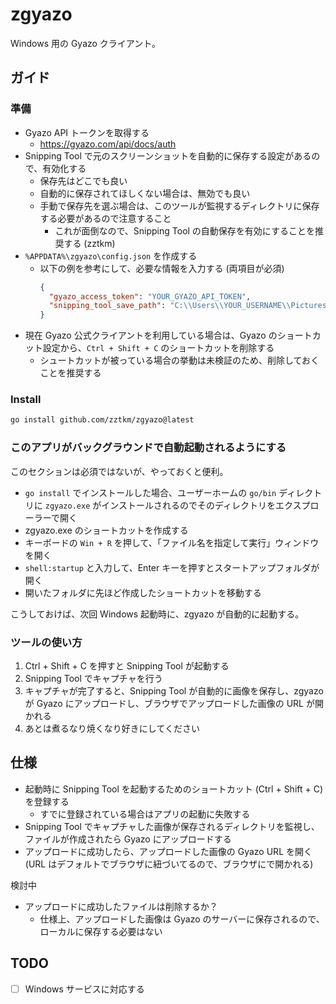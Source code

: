 # zgyazo

Windows 用の Gyazo クライアント。

## ガイド

### 準備

- Gyazo API トークンを取得する
  - https://gyazo.com/api/docs/auth
- Snipping Tool で元のスクリーンショットを自動的に保存する設定があるので、有効化する
  - 保存先はどこでも良い
  - 自動的に保存されてほしくない場合は、無効でも良い
  - 手動で保存先を選ぶ場合は、このツールが監視するディレクトリに保存する必要があるので注意すること
    - これが面倒なので、Snipping Tool の自動保存を有効にすることを推奨する (zztkm)
- `%APPDATA%\zgyazo\config.json` を作成する
  - 以下の例を参考にして、必要な情報を入力する (両項目が必須)
    ```json
    {
      "gyazo_access_token": "YOUR_GYAZO_API_TOKEN",
      "snipping_tool_save_path": "C:\\Users\\YOUR_USERNAME\\Pictures\\Snipping Tool"
    }
- 現在 Gyazo 公式クライアントを利用している場合は、Gyazo のショートカット設定から、`Ctrl + Shift + C` のショートカットを削除する
  - シュートカットが被っている場合の挙動は未検証のため、削除しておくことを推奨する

### Install

```bash
go install github.com/zztkm/zgyazo@latest
```

### このアプリがバックグラウンドで自動起動されるようにする

このセクションは必須ではないが、やっておくと便利。

- `go install` でインストールした場合、ユーザーホームの `go/bin` ディレクトリに `zgyazo.exe` がインストールされるのでそのディレクトリをエクスプローラーで開く
- zgyazo.exe のショートカットを作成する
- キーボードの `Win + R` を押して、「ファイル名を指定して実行」ウィンドウを開く
- `shell:startup` と入力して、Enter キーを押すとスタートアップフォルダが開く
- 開いたフォルダに先ほど作成したショートカットを移動する

こうしておけば、次回 Windows 起動時に、zgyazo が自動的に起動する。

### ツールの使い方

1. Ctrl + Shift + C を押すと Snipping Tool が起動する
2. Snipping Tool でキャプチャを行う
3. キャプチャが完了すると、Snipping Tool が自動的に画像を保存し、zgyazo が Gyazo にアップロードし、ブラウザでアップロードした画像の URL が開かれる
4. あとは煮るなり焼くなり好きにしてください

## 仕様

- 起動時に Snipping Tool を起動するためのショートカット (Ctrl + Shift + C) を登録する
  - すでに登録されている場合はアプリの起動に失敗する
- Snipping Tool でキャプチャした画像が保存されるディレクトリを監視し、ファイルが作成されたら Gyazo にアップロードする
- アップロードに成功したら、アップロードした画像の Gyazo URL を開く(URL はデフォルトでブラウザに紐づいてるので、ブラウザにで開かれる)


検討中

- アップロードに成功したファイルは削除するか？
  - 仕様上、アップロードした画像は Gyazo のサーバーに保存されるので、ローカルに保存する必要はない

## TODO

- [ ] Windows サービスに対応する
